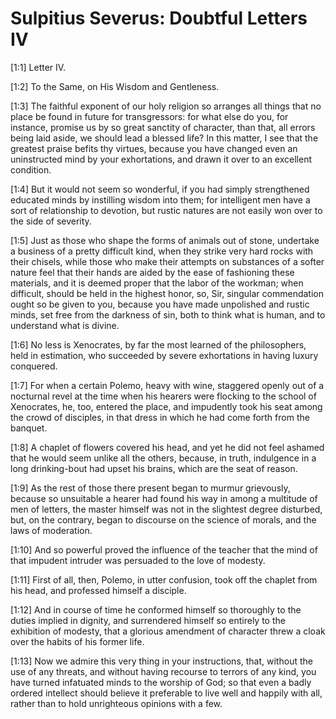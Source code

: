 # Sulpitius Severus: Doubtful Letters IV

[1:1] Letter IV.

[1:2] To the Same, on His Wisdom and Gentleness.

[1:3] The faithful exponent of our holy religion so arranges all things that no place be found in future for transgressors:  for what else do you, for instance, promise us by so great sanctity of character, than that, all errors being laid aside, we should lead a blessed life? In this matter, I see that the greatest praise befits thy virtues, because you have changed even an uninstructed mind by your exhortations, and drawn it over to an excellent condition.

[1:4] But it would not seem so wonderful, if you had simply strengthened educated minds by instilling wisdom into them; for intelligent men have a sort of relationship to devotion, but rustic natures are not easily won over to the side of severity.

[1:5] Just as those who shape the forms of animals out of stone, undertake a business of a pretty difficult kind, when they strike very hard rocks with their chisels, while those who make their attempts on substances of a softer nature feel that their hands are aided by the ease of fashioning these materials, and it is deemed proper that the labor of the workman; when difficult, should be held in the highest honor, so, Sir, singular commendation ought so be given to you, because you have made unpolished and rustic minds, set free from the darkness of sin, both to think what is human, and to understand what is divine.

[1:6] No less is Xenocrates, by far the most learned of the philosophers, held in estimation, who succeeded by severe exhortations in having luxury conquered.

[1:7] For when a certain Polemo, heavy with wine, staggered openly out of a nocturnal revel at the time when his hearers were flocking to the school of Xenocrates, he, too, entered the place, and impudently took his seat among the crowd of disciples, in that dress in which he had come forth from the banquet.

[1:8] A chaplet of flowers covered his head, and yet he did not feel ashamed that he would seem unlike all the others, because, in truth, indulgence in a long drinking-bout had upset his brains, which are the seat of reason.

[1:9] As the rest of those there present began to murmur grievously, because so unsuitable a hearer had found his way in among a multitude of men of letters, the master himself was not in the slightest degree disturbed, but, on the contrary, began to discourse on the science of morals, and the laws of moderation.

[1:10] And so powerful proved the influence of the teacher that the mind of that impudent intruder was persuaded to the love of modesty.

[1:11] First of all, then, Polemo, in utter confusion, took off the chaplet from his head, and professed himself a disciple.

[1:12] And in course of time he conformed himself so thoroughly to the duties implied in dignity, and surrendered himself so entirely to the exhibition of modesty, that a glorious amendment of character threw a cloak over the habits of his former life.

[1:13] Now we admire this very thing in your instructions, that, without the use of any threats, and without having recourse to terrors of any kind, you have turned infatuated minds to the worship of God; so that even a badly ordered intellect should believe it preferable to live well and happily with all, rather than to hold unrighteous opinions with a few.

